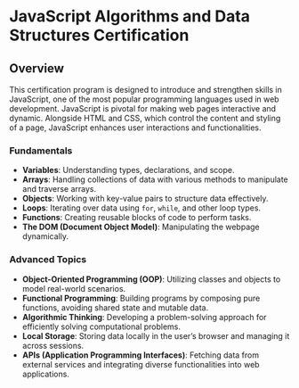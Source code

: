 # JavaScript Algorithms and Data Structures Certification

## Overview

This certification program is designed to introduce and strengthen skills in JavaScript, one of the most popular programming languages used in web development. JavaScript is pivotal for making web pages interactive and dynamic. Alongside HTML and CSS, which control the content and styling of a page, JavaScript enhances user interactions and functionalities.

### Fundamentals
- **Variables**: Understanding types, declarations, and scope.
- **Arrays**: Handling collections of data with various methods to manipulate and traverse arrays.
- **Objects**: Working with key-value pairs to structure data effectively.
- **Loops**: Iterating over data using `for`, `while`, and other loop types.
- **Functions**: Creating reusable blocks of code to perform tasks.
- **The DOM (Document Object Model)**: Manipulating the webpage dynamically.

### Advanced Topics
- **Object-Oriented Programming (OOP)**: Utilizing classes and objects to model real-world scenarios.
- **Functional Programming**: Building programs by composing pure functions, avoiding shared state and mutable data.
- **Algorithmic Thinking**: Developing a problem-solving approach for efficiently solving computational problems.
- **Local Storage**: Storing data locally in the user’s browser and managing it across sessions.
- **APIs (Application Programming Interfaces)**: Fetching data from external services and integrating diverse functionalities into web applications.


